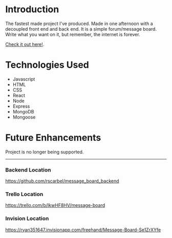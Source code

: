 # Introduction
The fastest made project I've produced. Made in one afternoon with a decoupled front end and back end. It is a simple forum/message board. Write what you want on it, but remember, the internet is forever.

[Check it out here!](https://project-3-front-end-ga.herokuapp.com/).

# Technologies Used
* Javascript
* HTML
* CSS
* React
* Node
* Express
* MongoDB
* Mongoose

# Future Enhancements
Project is no longer being supported.

-------
### Backend Location ###
https://github.com/rscarbel/message_board_backend

### Trello Location ###
https://trello.com/b/IkwHF8HV/message-board

### Invision Location ###
https://ryan351647.invisionapp.com/freehand/Message-Board-Se1ZrXYfe
